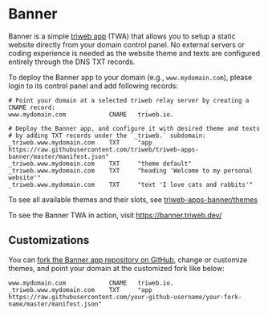 # Banner

Banner is a simple [triweb app](https://triweb.com) (TWA) that allows you to setup a static website directly from your domain control panel.
No external servers or coding experience is needed as the website theme and texts are configured entirely through the DNS TXT records.

To deploy the Banner app to your domain (e.g., `www.mydomain.com`), please login to its control panel and add following records:

```
# Point your domain at a selected triweb relay server by creating a CNAME record:
www.mydomain.com            CNAME   triweb.io.

# Deploy the Banner app, and configure it with desired theme and texts
# by adding TXT records under the `_triweb.` subdomain:    
_triweb.www.mydomain.com    TXT     "app https://raw.githubusercontent.com/triweb/triweb-apps-banner/master/manifest.json"
_triweb.www.mydomain.com    TXT     "theme default"
_triweb.www.mydomain.com    TXT     "heading 'Welcome to my personal website'"
_triweb.www.mydomain.com    TXT     "text 'I love cats and rabbits'"
```

To see all available themes and their slots, see [triweb-apps-banner/themes](https://github.com/triweb/triweb-apps-banner/tree/master/themes/)

To see the Banner TWA in action, visit https://banner.triweb.dev/ 

## Customizations

You can [fork the Banner app repository on GitHub](https://github.com/triweb/triweb-apps-banner/fork), change or customize themes, 
and point your domain at the customized fork like below:

```
www.mydomain.com            CNAME   triweb.io.   
_triweb.www.mydomain.com    TXT     "app https://raw.githubusercontent.com/your-github-username/your-fork-name/master/manifest.json"
```
